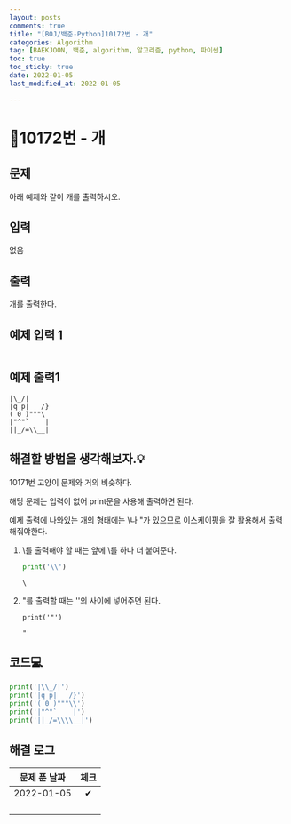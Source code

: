 ```yaml
---
layout: posts
comments: true
title: "[BOJ/백준-Python]10172번 - 개"
categories: Algorithm
tag: [BAEKJOON, 백준, algorithm, 알고리즘, python, 파이썬]
toc: true
toc_sticky: true
date: 2022-01-05
last_modified_at: 2022-01-05

---
```




# 🐶10172번 - 개



## 문제

아래 예제와 같이 개를 출력하시오.



## 입력

없음



## 출력

개를 출력한다.



## 예제 입력 1 

```

```



## 예제 출력1

```
|\_/|
|q p|   /}
( 0 )"""\
|"^"`    |
||_/=\\__|
```



##  해결할 방법을 생각해보자.💡

10171번 고양이 문제와 거의 비슷하다.

해당 문제는 입력이 없어 print문을 사용해 출력하면 된다. 

예제 출력에 나와있는 개의 형태에는 \나  "가 있으므로 이스케이핑을 잘 활용해서 출력해줘야한다.

1. \를 출력해야 할 때는 앞에 \를 하나 더 붙여준다.

   ```python
   print('\\')
   ```

   ```
   \
   ```

   

2. "를 출력할 때는 ''의 사이에 넣어주면 된다.

   ```00
   print('"')
   ```

   ```
   "
   ```

   

## 코드💻

```python
print('|\\_/|')
print('|q p|   /}')
print('( 0 )"""\\')
print('|"^"`    |')
print('||_/=\\\\__|')
```











## 해결 로그 

| 문제 푼 날짜 | 체크 |
| :----------: | :--: |
|  2022-01-05  |  ✔   |
|              |      |
|              |      |
|              |      |
|              |      |



